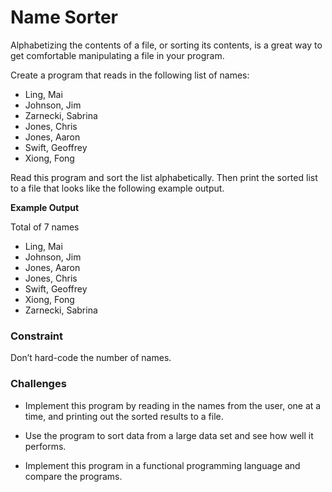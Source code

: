 # Name Sorter

Alphabetizing the contents of a file, or sorting its contents, is a great way to get comfortable manipulating a file in your program.

Create a program that reads in the following list of names:

- Ling, Mai
- Johnson, Jim
- Zarnecki, Sabrina
- Jones, Chris
- Jones, Aaron
- Swift, Geoffrey
- Xiong, Fong

Read this program and sort the list alphabetically. Then print the sorted list to a file that looks like the following example output.

**Example Output**

Total of 7 names
​

- Ling, Mai
- Johnson, Jim
- Jones, Aaron
- Jones, Chris
- Swift, Geoffrey
- Xiong, Fong
- Zarnecki, Sabrina

### Constraint

Don’t hard-code the number of names.

### Challenges

- Implement this program by reading in the names from the user, one at a time, and printing out the sorted results to a file.

- Use the program to sort data from a large data set and see how well it performs.

- Implement this program in a functional programming language and compare the programs.
